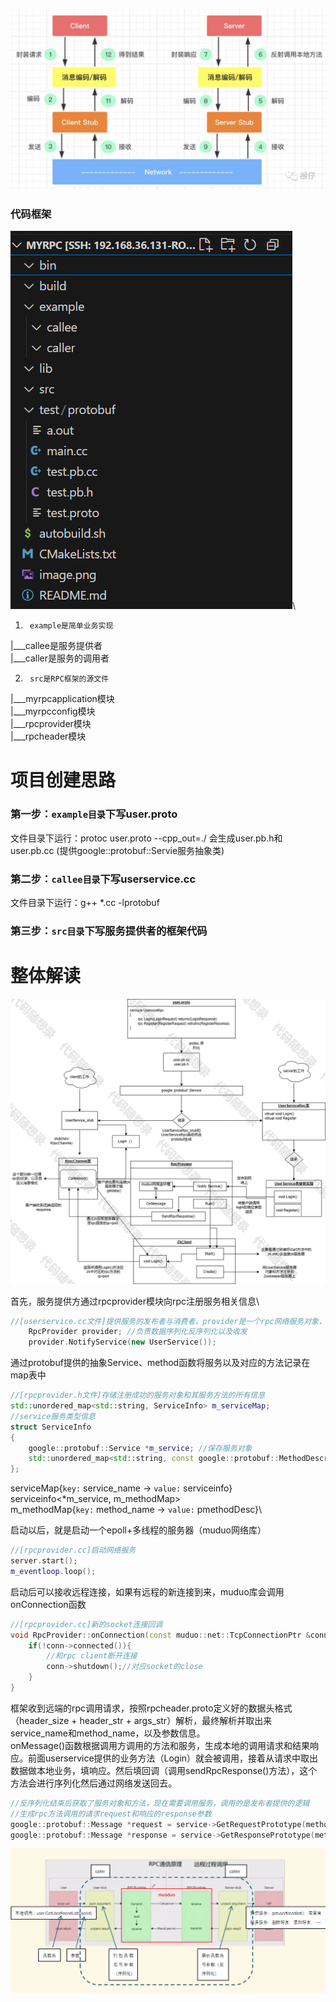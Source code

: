 ![alt text](image-4.png)

### 代码框架
![alt text](image-1.png)\

1.      example是简单业务实现
|___callee是服务提供者\
|___caller是服务的调用者


2.      src是RPC框架的源文件
|___myrpcapplication模块\
|___myrpcconfig模块\
|___rpcprovider模块\
|___rpcheader模块


# 项目创建思路
### 第一步：`example目录`下写user.proto
文件目录下运行：protoc user.proto --cpp_out=./
会生成user.pb.h和user.pb.cc
(提供google::protobuf::Servie服务抽象类)

### 第二步：`callee目录`下写userservice.cc
文件目录下运行：g++ *.cc -lprotobuf

### 第三步：`src目录`下写服务提供者的框架代码


# 整体解读
![alt text](image-5.png)

首先，服务提供方通过rpcprovider模块向rpc注册服务相关信息\

```cpp
//[userservice.cc文件]提供服务的发布者与消费者，provider是一个rpc网络服务对象，把服务发布到rpc节点上
    RpcProvider provider; //负责数据序列化反序列化以及收发
    provider.NotifyService(new UserService());
```
通过protobuf提供的抽象Service、method函数将服务以及对应的方法记录在map表中
```cpp
//[rpcprovider.h文件]存储注册成功的服务对象和其服务方法的所有信息
std::unordered_map<std::string, ServiceInfo> m_serviceMap;
//service服务类型信息
struct ServiceInfo
{
    google::protobuf::Service *m_service; //保存服务对象
    std::unordered_map<std::string, const google::protobuf::MethodDescriptor*> m_methodMap; //保存服务方法
};
```
serviceMap{`key:` service_name -> `value:` serviceinfo}\
serviceinfo<*m_service, m_methodMap>\
m_methodMap{`key:` method_name -> `value:` pmethodDesc}\

启动以后，就是启动一个epoll+多线程的服务器（muduo网络库）
```cpp
//[rpcprovider.cc]启动网络服务
server.start();
m_eventloop.loop();
```
启动后可以接收远程连接，如果有远程的新连接到来，muduo库会调用onConnection函数
```cpp
//[rpcprovider.cc]新的socket连接回调
void RpcProvider::onConnection(const muduo::net::TcpConnectionPtr &conn){
    if(!conn->connected()){
        //和rpc client断开连接
        conn->shutdown();//对应socket的close
    }
}
```
框架收到远端的rpc调用请求，按照rpcheader.proto定义好的数据头格式（header_size + header_str + args_str）解析，最终解析并取出来service_name和method_name，以及参数信息。\
onMessage()函数根据调用方调用的方法和服务，生成本地的调用请求和结果响应。前面userservice提供的业务方法（Login）就会被调用，接着从请求中取出数据做本地业务，填响应。然后填回调（调用sendRpcResponse()方法），这个方法会进行序列化然后通过网络发送回去。
```cpp
//反序列化结束后获取了服务对象和方法，现在需要调用服务，调用的是发布者提供的逻辑
//生成rpc方法调用的请求request和响应的response参数
google::protobuf::Message *request = service->GetRequestPrototype(method).New();
google::protobuf::Message *response = service->GetResponsePrototype(method).New();
```
![alt text](image-3.png)

